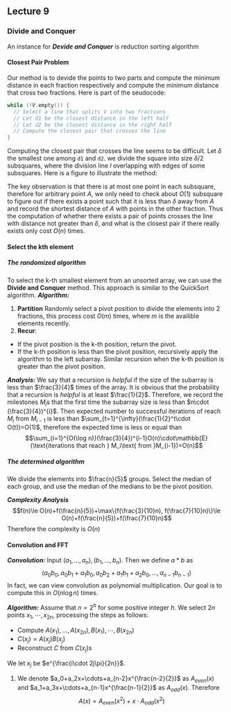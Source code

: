 ## Lecture 9 
### Divide and Conquer
An instance for ***Devide and Conquer*** is reduction sorting algorithm
#### Closest Pair Problem 
Our method is to devide the points to two parts and compute the minimum distance in each fraction respectively and compute the minimum distance that cross two fractions. 
Here is part of the seudocode:
```cpp
while (!V.empty()) {
  // Select a line that splits V into two fractions
  // Let d1 be the closest distance in the left half
  // Let d2 be the closest distance in the right half
  // Compute the closest pair that crosses the line
}
```
Computing the closest pair that crosses the line seems to be difficult. Let $\delta$ the smallest one among `d1` and `d2`. we divide the square into size $\delta/2$ subsquares, where the division line $l$ overlapping with edges of some subsquares. 
Here is a figure to illustrate the method:

<!-- insert a figure -->


The key observation is that there is at most one point in each subsquare, therefore for arbitrary point $A$, we only need to check about $O(1)$ subsquare to figure out if there exists a point such that it is less than $\delta$ away from $A$ and record the shortest distance of $A$ with points in the other fraction. Thus the computation of whether there exists a pair of points crosses the line with distance not greater than $\delta$, and what is the closest pair if there really exists only cost $O(n)$ times.

#### Select the kth element
##### The randomized algorithm
To select the k-th smallest element from an unsorted array, we can use the **Divide and Conquer** method. This approach is similar to the QuickSort algorithm.
***Algorithm:***
1. **Partition** Randomly select a pivot position to divide the elements into 2 fractions, this process cost $O(m)$ times, where $m$ is the availible elements recently. 
2. **Recur**:
  - If the pivot position is the k-th position, return the pivot.
  - If the k-th position is less than the pivot position, recursively apply the algorithm to the left subarray. Similar recursion when the k-th position is greater than the pivot position.
  
***Analysis:***
We say that a recursion is *helpful* if the size of the subarray is less than $\frac{3}{4}$ times of the array. It is obvious that the probability that a recursion is *helpful* is at least $\frac{1}{2}$. Therefore, we record the milestones $M_i$s that the first time the subarray size is less than $n\cdot (\frac{3}{4})^{i}$. Then expected number to successful iterations of reach $M_i$ from $M_{i-1}$ is less than $\sum_{t=1}^{\infty}(\frac{1}{2}^t\cdot O(t))=O(1)$, therefore the expected time is less or equal than 
$$\sum_{i=1}^{O(\log n)}(\frac{3}{4})^{i-1}O(n)\cdot\mathbb{E}(\text{iterations that reach } M_i\text{ from }M_{i-1})=O(n)$$

##### The determined algorithm
We divide the elements into $\frac{n}{5}$ groups. Select the median of each group, and use the median of the medians to be the pivot position. 

***Complexity Analysis***
$$f(n)\le O(n)+f(\frac{n}{5})+\max\{f(\frac{3}{10}n), f(\frac{7}{10}n)\}\le O(n)+f(\frac{n}{5})+f(\frac{7}{10}n)$$
Therefore the complexity is $O(n)$

#### Convolution and FFT
***Convolution:*** Input $(a_1,\dots,a_n), (b_1,\dots,b_n)$. Then we define $a*b$ as 
$$(a_0b_0, a_0b_1+a_1b_0, a_0b_2+a_1b_1+a_2b_0, \dots,a_{n-1}b_{n-1})$$ 
In fact, we can view convolution as polynomial multiplication. Our goal is to compute this in $O(n\log n)$ times.

***Algorithm:*** Assume that $n=2^h$ for some positive integer $h$. We select $2n$ points $x_1,\cdots,x_{2n}$, processing the steps as follows:
- Compute $A(x_1), \dots, A(x_{2n}), B(x_1),\cdots, B(x_{2n})$
- $C(x_j)=A(x_j)B(x_j)$
- Reconstruct $C$ from $C(x_j)$s

We let $x_j$ be $e^{\frac{i\cdot 2j\pi}{2n}}$.
1. We denote $a_0+a_2x+\cdots+a_{n-2}x^{\frac{n-2}{2}}$ as $A_{even}(x)$ and $a_1+a_3x+\cdots+a_{n-1}x^{\frac{n-1}{2}}$ as $A_{odd}(x)$. Therefore 
  $$A(x)=A_{even}(x^2)+x\cdot A_{odd}(x^2)$$
